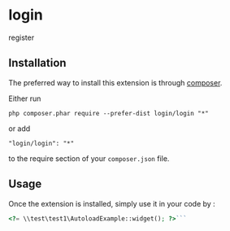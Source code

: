 login
=====
register

Installation
------------

The preferred way to install this extension is through [composer](http://getcomposer.org/download/).

Either run

```
php composer.phar require --prefer-dist login/login "*"
```

or add

```
"login/login": "*"
```

to the require section of your `composer.json` file.


Usage
-----

Once the extension is installed, simply use it in your code by  :

```php
<?= \\test\test1\AutoloadExample::widget(); ?>```